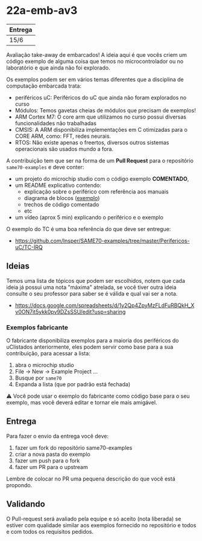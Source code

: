 # 22a-emb-av3

| Entrega |
|---------|
| 15/6    |

Avaliação take-away de embarcados! A ideia aqui é que vocês criem um código exemplo de alguma coisa que temos no microcontrolador ou no laboratório e que ainda não foi explorado. 

Os exemplos podem ser em vários temas diferentes que a disciplina de computação embarcada trata: 

- periféricos uC: Periféricos do uC que ainda não foram explorados no curso
- Módulos: Temos gavetas cheias de módulos que precisam de exemplos!
- ARM Cortex M7: O core arm que utilizamos no curso possui diversas funcionalidades não trabalhadas
- CMSIS: A ARM disponibiliza implementações em C otimizadas para o CORE ARM, como: FFT, redes neurais.
- RTOS: Não existe apenas o freertos, diversos outros sistemas operacionais são usados mundo a fora.

A contribuição tem que ser na forma de um **Pull Request** para o repositório `same70-examples` e deve conter:

- um projeto do microchip studio com o código exemplo **COMENTADO**,
- um README explicativo contendo:
    - explicação sobre o periférico com referência aos manuais
    - diagrama de blocos ([exemplo](https://github.com/Insper/SAME70-examples/raw/master/Perifericos-uC/AFEC-Pin/doc/Diagrama_AFEC-Pin.svg))
    - trechos de código comentado 
    - etc
- um vídeo (aprox 5 min) explicando o periférico e o exemplo
    
O exemplo do TC é uma boa referência do que deve ser entregue:

- https://github.com/Insper/SAME70-examples/tree/master/Perifericos-uC/TC-IRQ

## Ideias

Temos uma lista de tópicos que podem ser escolhidos, notem que cada ideia já possui uma nota "máxima" atrelada, se você tiver outra ideia consulte o seu professor para saber se é válida e qual vai ser a nota.

- https://docs.google.com/spreadsheets/d/1y2Qp4ZpyMzFLdFuRBQkH_Xv0ON7it5ykk0pv9DZsSSU/edit?usp=sharing

### Exemplos fabricante

O fabricante disponibiliza exemplos para a maioria dos periféricos do uClistados anteriormente, eles podem servir como base para a sua contribuição, para acessar a lista:

1. abra o microchip studio
1. File -> New -> Example Project ...
1. Busque por `same70`
1. Expanda a lista (que por padrão está fechada)

⚠️ Você pode usar o exemplo do fabricante como código base para o seu exemplo, mas você deverá editar e tornar ele mais amigável.

## Entrega

Para fazer o envio da entrega você deve:

1. fazer um fork do repositório same70-examples
1. criar a nova pasta do exemplo
1. fazer um push para o fork
1. fazer um PR para o upstream 

Lembre de colocar no PR uma pequena descrição do que você está propondo.

## Validando

O Pull-request será avaliado pela equipe e só aceito (nota liberada) se estiver com qualidade similar aos exemplos fornecido no repositório e todos e com todos os requisitos pedidos.
